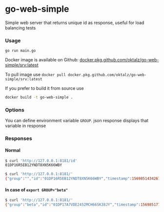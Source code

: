 # go-web-simple
Simple web server that returns unique id as response, useful for load balancing tests

### Usage

`go run main.go`

Docker image is available on Github: [docker.pkg.github.com/oktalz/go-web-simple/srv:latest](https://github.com/oktalz/go-web-simple/packages)

To pull image use `docker pull docker.pkg.github.com/oktalz/go-web-simple/srv:latest`

If you prefer to build it from source use

```bash
docker build -t go-web-simple .
```

### Options

You can define environment variable `GROUP`. json response displays that variable in response

### Responses

#### Normal

```bash
$ curl 'http://127.0.0.1:8181/id'
01DP16R5EB12YNDT8XN5K66WBY
```

```bash
$ curl 'http://127.0.0.1:8181/'
{"group":"","id":"01DP16R5EB12YNDT8XN5K66WBY","timestamp":1569851434267487746,"url":"/"}
```

#### In case of `export GROUP="beta"`

```bash
$ curl 'http://127.0.0.1:8181/' 
{"group":"beta","id":"01DP17A7VDE2452MCH66SK38JY","timestamp":1569851779543149525,"url":"/"}
```
